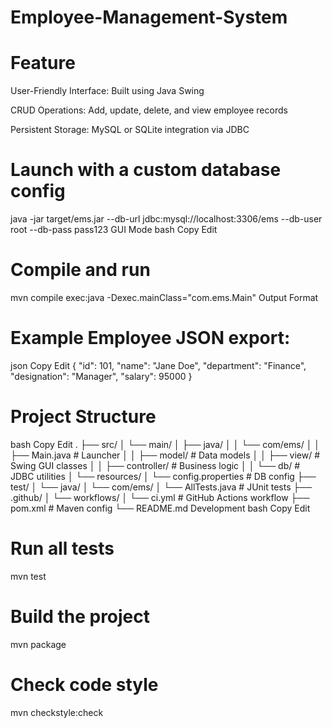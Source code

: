 # Employee-Management-System

# Feature

User-Friendly Interface: Built using Java Swing

CRUD Operations: Add, update, delete, and view employee records

Persistent Storage: MySQL or SQLite integration via JDBC


# Launch with a custom database config
java -jar target/ems.jar --db-url jdbc:mysql://localhost:3306/ems --db-user root --db-pass pass123
GUI Mode
bash
Copy
Edit

# Compile and run
mvn compile exec:java -Dexec.mainClass="com.ems.Main"
Output Format

# Example Employee JSON export:

json
Copy
Edit
{
  "id": 101,
  "name": "Jane Doe",
  "department": "Finance",
  "designation": "Manager",
  "salary": 95000
}


# Project Structure
bash
Copy
Edit
.
├── src/
│   └── main/
│       ├── java/
│       │   └── com/ems/
│       │       ├── Main.java           # Launcher
│       │       ├── model/              # Data models
│       │       ├── view/               # Swing GUI classes
│       │       ├── controller/         # Business logic
│       │       └── db/                 # JDBC utilities
│       └── resources/
│           └── config.properties       # DB config
├── test/
│   └── java/
│       └── com/ems/
│           └── AllTests.java           # JUnit tests
├── .github/
│   └── workflows/
│       └── ci.yml                      # GitHub Actions workflow
├── pom.xml                             # Maven config
└── README.md
Development
bash
Copy
Edit


# Run all tests
mvn test

# Build the project
mvn package

# Check code style
mvn checkstyle:check
